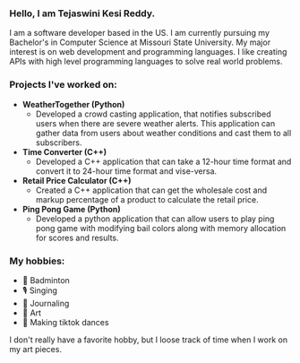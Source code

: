 ### Hello, I am Tejaswini Kesi Reddy. 

I am a software developer based in the US. 
I am currently pursuing my Bachelor's in Computer Science at Missouri State University. 
My major interest is on web development and programming languages. 
I like creating APIs with high level programming languages to solve real world problems.


### Projects I've worked on:
- **WeatherTogether (Python)**
    - Developed a crowd casting application, that notifies
      subscribed users when there are severe weather alerts.
      This application can gather data from users about
      weather conditions and cast them to all subscribers.
- **Time Converter (C++)**
    - Developed a C++ application that can take 
      a 12-hour time format and convert it to 24-hour time 
      format and vise-versa.
- **Retail Price Calculator (C++)** 
    - Created a C++ application that can get the wholesale cost
      and markup percentage of a product to calculate the retail price.
- **Ping Pong Game (Python)**
    - Developed a python application that can allow users to play 
      ping pong game with modifying bail colors along with 
      memory allocation for scores and results. 
      
### My hobbies:
- 🏸 Badminton
- 🎙️ Singing
- 📔 Journaling
- 🎨 Art
- 💃 Making tiktok dances

I don't really have a favorite hobby, but I loose track of time 
when I work on my art pieces. 

